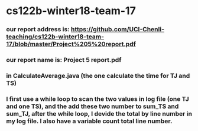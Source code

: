 # cs122b-winter18-team-17

### our report address is: https://github.com/UCI-Chenli-teaching/cs122b-winter18-team-17/blob/master/Project%205%20report.pdf
### our report name is: Project 5 report.pdf



### in CalculateAverage.java (the one calculate the time for TJ and TS) 
### I first use a while loop to scan the two values in log file (one TJ and one TS), and the add these two number to sum_TS and sum_TJ, after the while loop, I devide the total by line number in my log file. I also have a variable count total line number.


